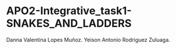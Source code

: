 # APO2-Integrative_task1-SNAKES_AND_LADDERS
Danna Valentina Lopes Muñoz.
Yeison Antonio Rodriguez Zuluaga.
